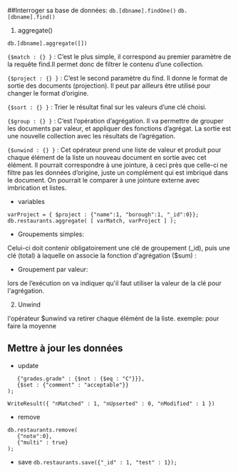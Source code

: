 ##Interroger sa base de données:
`db.[dbname].findOne()`
`db.[dbname].find()`

 1. aggregate()
 
`db.[dbname].aggregate([])`
 
`{$match : {} }` : C’est le plus simple, il correspond au premier paramètre de la requête find.Il permet donc de filtrer le contenu d’une collection.

`{$project : {} }` : C’est le second paramètre du find. Il donne le format de sortie des documents (projection). Il peut par ailleurs être utilisé pour changer le format d’origine.

`{$sort : {} }` : Trier le résultat final sur les valeurs d’une clé choisi.

`{$group : {} }` : C’est l’opération d’agrégation. Il va permettre de grouper les documents par valeur, et appliquer des fonctions d’agrégat. La sortie est une nouvelle collection avec les résultats de l’agrégation.

`{$unwind : {} }` : Cet opérateur prend une liste de valeur et produit pour chaque élément de la liste un nouveau document en sortie avec cet élément. Il pourrait correspondre à une jointure, à ceci près que celle-ci ne filtre pas les données d’origine, juste un complément qui est imbriqué dans le document. On pourrait le comparer à une jointure externe avec imbrication et listes.

 * variables 

``` varMatch = { $match : { "grades.0.grade":"C"} };
varProject = { $project : {"name":1, "borough":1, "_id":0}};
db.restaurants.aggregate( [ varMatch, varProject ] );
```

 * Groupements simples:
  
 Celui-ci doit contenir obligatoirement une clé de groupement (_id), puis une clé (total) à laquelle on associe la fonction d'agrégation ($sum) :



 * Groupement par valeur:
 
  lors de l’exécution on va indiquer qu'il faut utiliser la valeur de la clé pour l'agrégation.



2. Unwind

l'opérateur $unwind va retirer chaque élémént de la liste. 
exemple: pour faire la moyenne



## Mettre à jour les données
* update
```db.restaurants.update (
   {"grades.grade" : {$not : {$eq : "C"}}},
   {$set : {"comment" : "acceptable"}}
);

WriteResult({ "nMatched" : 1, "nUpserted" : 0, "nModified" : 1 })
```
* remove
```
db.restaurants.remove(
   {"note":0},
   {"multi" : true}
);
```
* save
```db.restaurants.save({"_id" : 1, "test" : 1});```